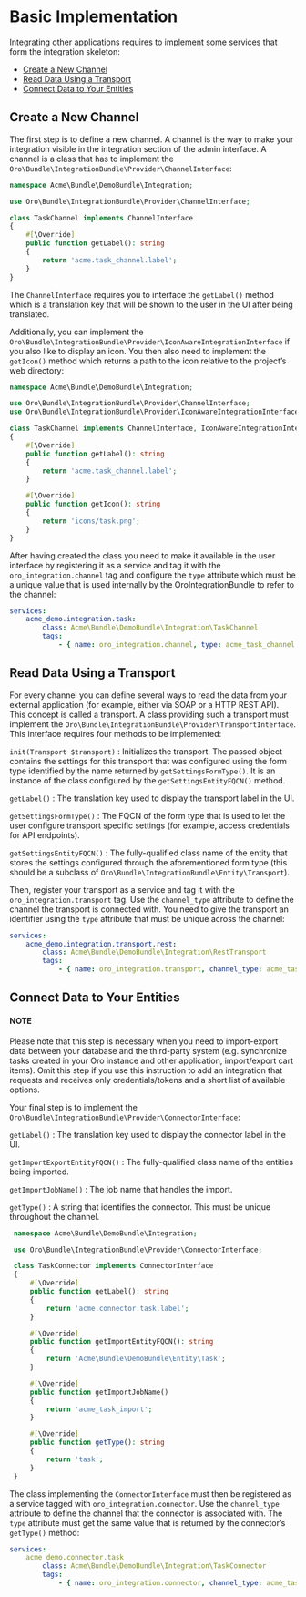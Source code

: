 <a id="dev-integrations-integrations-config"></a>

# Basic Implementation

Integrating other applications requires to implement some services that form the integration
skeleton:

* [Create a New Channel](#cookbook-integration-channel)
* [Read Data Using a Transport](#cookbook-integration-transport)
* [Connect Data to Your Entities](#cookbook-integration-connector)

<a id="cookbook-integration-channel"></a>

## Create a New Channel

The first step is to define a new channel. A channel is the way to make your integration visible in
the integration section of the admin interface. A channel is a class that has to implement the
`Oro\Bundle\IntegrationBundle\Provider\ChannelInterface`:

```php
namespace Acme\Bundle\DemoBundle\Integration;

use Oro\Bundle\IntegrationBundle\Provider\ChannelInterface;

class TaskChannel implements ChannelInterface
{
    #[\Override]
    public function getLabel(): string
    {
        return 'acme.task_channel.label';
    }
}
```

The `ChannelInterface` requires you to interface the `getLabel()` method which is a translation key
that will be shown to the user in the UI after being translated.

Additionally, you can implement the `Oro\Bundle\IntegrationBundle\Provider\IconAwareIntegrationInterface`
if you also like to display an icon. You then also need to implement the `getIcon()` method which
returns a path to the icon relative to the project’s web directory:

```php
namespace Acme\Bundle\DemoBundle\Integration;

use Oro\Bundle\IntegrationBundle\Provider\ChannelInterface;
use Oro\Bundle\IntegrationBundle\Provider\IconAwareIntegrationInterface;

class TaskChannel implements ChannelInterface, IconAwareIntegrationInterface
{
    #[\Override]
    public function getLabel(): string
    {
        return 'acme.task_channel.label';
    }

    #[\Override]
    public function getIcon(): string
    {
        return 'icons/task.png';
    }
}
```

After having created the class you need to make it available in the user interface by registering
it as a service and tag it with the `oro_integration.channel` tag and configure the `type`
attribute which must be a unique value that is used internally by the OroIntegrationBundle to refer
to the channel:

```yaml
services:
    acme_demo.integration.task:
        class: Acme\Bundle\DemoBundle\Integration\TaskChannel
        tags:
            - { name: oro_integration.channel, type: acme_task_channel }
```

<a id="cookbook-integration-transport"></a>

## Read Data Using a Transport

For every channel you can define several ways to read the data from your external application (for
example, either via SOAP or a HTTP REST API). This concept is called a transport. A class providing
such a transport must implement the `Oro\Bundle\IntegrationBundle\Provider\TransportInterface`.
This interface requires four methods to be implemented:

`init(Transport $transport)`
: Initializes the transport. The passed object contains the settings for this transport that was
  configured using the form type identified by the name returned by `getSettingsFormType()`. It
  is an instance of the class configured by the `getSettingsEntityFQCN()` method.

`getLabel()`
: The translation key used to display the transport label in the UI.

`getSettingsFormType()`
: The FQCN of the form type that is used to let the user configure transport specific settings
  (for example, access credentials for API endpoints).

`getSettingsEntityFQCN()`
: The fully-qualified class name of the entity that stores the settings configured through the
  aforementioned form type (this should be a subclass of `Oro\Bundle\IntegrationBundle\Entity\Transport`).

Then, register your transport as a service and tag it with the `oro_integration.transport` tag.
Use the `channel_type` attribute to define the channel the transport is connected with. You need
to give the transport an identifier using the `type` attribute that must be unique across the
channel:

```yaml
services:
    acme_demo.integration.transport.rest:
        class: Acme\Bundle\DemoBundle\Integration\RestTransport
        tags:
            - { name: oro_integration.transport, channel_type: acme_task_channel, type: rest }
```

<a id="cookbook-integration-connector"></a>

## Connect Data to Your Entities

#### NOTE
Please note that this step is necessary when you need to import-export data between your database and the third-party system (e.g. synchronize tasks created in your Oro instance and other application, import/export cart items). Omit this step if you use this instruction to add an integration that requests and receives only credentials/tokens and a short list of available options.

Your final step is to implement the `Oro\Bundle\IntegrationBundle\Provider\ConnectorInterface`:

`getLabel()`
: The translation key used to display the connector label in the UI.

`getImportExportEntityFQCN()`
: The fully-qualified class name of the entities being imported.

`getImportJobName()`
: The job name that handles the import.

`getType()`
: A string that identifies the connector. This must be unique throughout the channel.

```php
 namespace Acme\Bundle\DemoBundle\Integration;

 use Oro\Bundle\IntegrationBundle\Provider\ConnectorInterface;

 class TaskConnector implements ConnectorInterface
 {
     #[\Override]
     public function getLabel(): string
     {
         return 'acme.connector.task.label';
     }

     #[\Override]
     public function getImportEntityFQCN(): string
     {
         return 'Acme\Bundle\DemoBundle\Entity\Task';
     }

     #[\Override]
     public function getImportJobName()
     {
         return 'acme_task_import';
     }

     #[\Override]
     public function getType(): string
     {
         return 'task';
     }
 }
```

The class implementing the `ConnectorInterface` must then be registered as a service tagged with
`oro_integration.connector`. Use the `channel_type` attribute to define the channel that the
connector is associated with. The `type` attribute must get the same value that is returned by
the connector’s `getType()` method:

```yaml
services:
    acme_demo.connector.task
        class: Acme\Bundle\DemoBundle\Integration\TaskConnector
        tags:
            - { name: oro_integration.connector, channel_type: acme_task_channel, type: task }
```

<!-- Frontend -->
